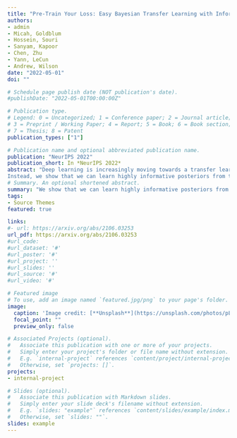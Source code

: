 ```yaml
---
title: "Pre-Train Your Loss: Easy Bayesian Transfer Learning with Informative Priors"
authors:
- admin
- Micah, Goldblum
- Hossein, Souri
- Sanyam, Kapoor
- Chen, Zhu
- Yann, LeCun
- Andrew, Wilson
date: "2022-05-01"
doi: ""

# Schedule page publish date (NOT publication's date).
#publishDate: "2022-05-01T00:00:00Z"

# Publication type.
# Legend: 0 = Uncategorized; 1 = Conference paper; 2 = Journal article;
# 3 = Preprint / Working Paper; 4 = Report; 5 = Book; 6 = Book section;
# 7 = Thesis; 8 = Patent
publication_types: ["1"]

# Publication name and optional abbreviated publication name.
publication: "NeurIPS 2022"
publication_short: In *NeurIPS 2022*
abstract: "Deep learning is increasingly moving towards a transfer learning paradigm whereby large foundation models are fine-tuned on downstream tasks, starting from an initialization learned on the source task. But an initialization contains relatively little information about the source task, and does not reflect the belief that our knowledge of the source task should affect the locations and shape of optima on the downstream task.
Instead, we show that we can learn highly informative posteriors from the source task, through supervised or self-supervised approaches, which then serve as the basis for priors that modify the whole loss surface on the downstream task. This simple modular approach enables significant performance gains and more data-efficient learning on a variety of downstream classification and segmentation tasks, serving as a drop-in replacement for standard pre-training strategies. These highly informative priors also can be saved for future use, similar to pre-trained weights, and stand in contrast to the zero-mean isotropic uninformative priors that are typically used in Bayesian deep learning."
# Summary. An optional shortened abstract.
summary: "We show that we can learn highly informative posteriors from the source task, through supervised or self-supervised approaches, which then serve as the basis for priors that modify the whole loss surface on the downstream task. This approach enables significant performance gains and more data-efficient learning on a variety of downstream classification and segmentation tasks"
tags:
- Source Themes
featured: true

links:
#- url: https://arxiv.org/abs/2106.03253
url_pdf: https://arxiv.org/abs/2106.03253
#url_code: 
#url_dataset: '#'
#url_poster: '#'
#url_project: ''
#url_slides: ''
#url_source: '#'
#url_video: '#'

# Featured image
# To use, add an image named `featured.jpg/png` to your page's folder. 
image:
  caption: 'Image credit: [**Unsplash**](https://unsplash.com/photos/pLCdAaMFLTE)'
  focal_point: ""
  preview_only: false

# Associated Projects (optional).
#   Associate this publication with one or more of your projects.
#   Simply enter your project's folder or file name without extension.
#   E.g. `internal-project` references `content/project/internal-project/index.md`.
#   Otherwise, set `projects: []`.
projects:
- internal-project

# Slides (optional).
#   Associate this publication with Markdown slides.
#   Simply enter your slide deck's filename without extension.
#   E.g. `slides: "example"` references `content/slides/example/index.md`.
#   Otherwise, set `slides: ""`.
slides: example
---
```

